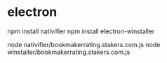 # electron
npm install nativifier
npm install electron-winstaller

node nativifier/bookmakerrating.stakers.com.js
node winstaller/bookmakerrating.stakers.com.js

